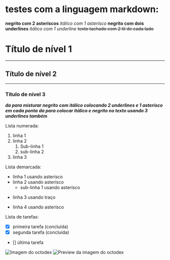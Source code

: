 
# testes com a linguagem markdown:

**negrito com 2 asteríscos**
*itálico com 1 asterísco*
__negrito com dois underlines__
_itálico com 1 underline_
~~texto tachado com 2 til de cada lado~~
# Título de nível 1
***
## Título de nível 2
---
### Título de nível 3
__*da para misturar negrito com itálico colocando 2 underlines e 1 asterísco em cada ponta*__
___da para colocar itálico e negrito no texto usando 3 underlines também___

Lista numerada:
1. linha 1
2. linha 2
   1. Sub-linha 1
   1. sub-linha 2
1. linha 3

Lista demarcada:
* linha 1 usando asterísco
* linha 2 usando asterísco
   * sub-linha 1 usando asterísco
- linha 3 usando traço
* linha 4 usando asterísco

Lista de tarefas:
- [x] primeira tarefa (concluída)
- [x] segunda tarefa (concluída)
- [] última tarefa

![Imagem do octodex](https://octodex.github.com/privateinvestocat/)
![Preview da imagem do octodex](https://user-images.githubusercontent.com/74397585/110012574-6f417e80-7cff-11eb-8e63-58926c2b036c.jpg)
